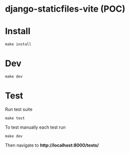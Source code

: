 # django-staticfiles-vite (POC)

# Install
```
make install
```

# Dev
```
make dev
```

# Test

Run test suite

```
make test
```

To test manually each test run

```
make dev
```

Then navigate to **http://localhost:8000/tests/**
